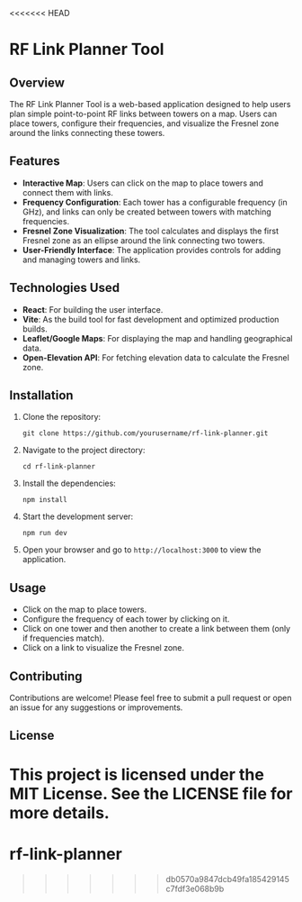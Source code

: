 <<<<<<< HEAD
# RF Link Planner Tool

## Overview
The RF Link Planner Tool is a web-based application designed to help users plan simple point-to-point RF links between towers on a map. Users can place towers, configure their frequencies, and visualize the Fresnel zone around the links connecting these towers.

## Features
- **Interactive Map**: Users can click on the map to place towers and connect them with links.
- **Frequency Configuration**: Each tower has a configurable frequency (in GHz), and links can only be created between towers with matching frequencies.
- **Fresnel Zone Visualization**: The tool calculates and displays the first Fresnel zone as an ellipse around the link connecting two towers.
- **User-Friendly Interface**: The application provides controls for adding and managing towers and links.

## Technologies Used
- **React**: For building the user interface.
- **Vite**: As the build tool for fast development and optimized production builds.
- **Leaflet/Google Maps**: For displaying the map and handling geographical data.
- **Open-Elevation API**: For fetching elevation data to calculate the Fresnel zone.

## Installation
1. Clone the repository:
   ```
   git clone https://github.com/yourusername/rf-link-planner.git
   ```
2. Navigate to the project directory:
   ```
   cd rf-link-planner
   ```
3. Install the dependencies:
   ```
   npm install
   ```
4. Start the development server:
   ```
   npm run dev
   ```
5. Open your browser and go to `http://localhost:3000` to view the application.

## Usage
- Click on the map to place towers.
- Configure the frequency of each tower by clicking on it.
- Click on one tower and then another to create a link between them (only if frequencies match).
- Click on a link to visualize the Fresnel zone.

## Contributing
Contributions are welcome! Please feel free to submit a pull request or open an issue for any suggestions or improvements.

## License
This project is licensed under the MIT License. See the LICENSE file for more details.
=======
# rf-link-planner
>>>>>>> db0570a9847dcb49fa185429145c7fdf3e068b9b
